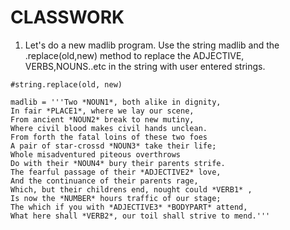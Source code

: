 # CLASSWORK

1. Let's do a new madlib program. Use the  string madlib and the .replace(old,new) method  to replace the ADJECTIVE, VERBS,NOUNS..etc  in  the string with user entered strings.
```
#string.replace(old, new)

madlib = '''Two *NOUN1*, both alike in dignity,
In fair *PLACE1*, where we lay our scene,
From ancient *NOUN2* break to new mutiny,
Where civil blood makes civil hands unclean.
From forth the fatal loins of these two foes
A pair of star-crossd *NOUN3* take their life;
Whole misadventured piteous overthrows
Do with their *NOUN4* bury their parents strife.
The fearful passage of their *ADJECTIVE2* love,
And the continuance of their parents rage,
Which, but their childrens end, nought could *VERB1* ,
Is now the *NUMBER* hours traffic of our stage;
The which if you with *ADJECTIVE3* *BODYPART* attend,
What here shall *VERB2*, our toil shall strive to mend.'''
```
